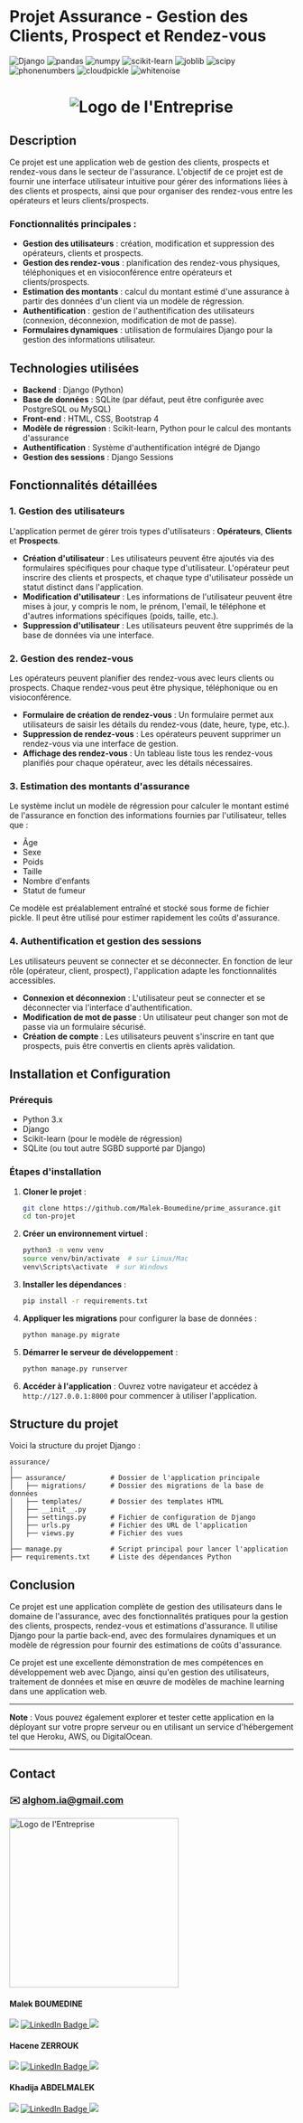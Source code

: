# Projet Assurance - Gestion des Clients, Prospect et Rendez-vous

![Django](https://img.shields.io/badge/Django-5.1.5-green.svg)
![pandas](https://img.shields.io/badge/pandas-2.2.3-orange.svg)
![numpy](https://img.shields.io/badge/numpy-2.2.2-blue.svg)
![scikit-learn](https://img.shields.io/badge/scikit--learn-1.6.1-yellow.svg)
![joblib](https://img.shields.io/badge/joblib-1.4.2-lightgrey.svg)
![scipy](https://img.shields.io/badge/scipy-1.15.1-blueviolet.svg)
![phonenumbers](https://img.shields.io/badge/phonenumbers-8.13.42-lightblue.svg)
![cloudpickle](https://img.shields.io/badge/cloudpickle-3.1.1-darkgreen.svg)
![whitenoise](https://img.shields.io/badge/whitenoise-6.8.2-yellowgreen.svg)


<h1 align="center">
  <img src="prime_assurance/static/images/logo.png" alt="Logo de l'Entreprise" />
</h1>

## Description

Ce projet est une application web de gestion des clients, prospects et rendez-vous dans le secteur de l'assurance. L'objectif de ce projet est de fournir une interface utilisateur intuitive pour gérer des informations liées à des clients et prospects, ainsi que pour organiser des rendez-vous entre les opérateurs et leurs clients/prospects.

### Fonctionnalités principales :
- **Gestion des utilisateurs** : création, modification et suppression des opérateurs, clients et prospects.
- **Gestion des rendez-vous** : planification des rendez-vous physiques, téléphoniques et en visioconférence entre opérateurs et clients/prospects.
- **Estimation des montants** : calcul du montant estimé d'une assurance à partir des données d'un client via un modèle de régression.
- **Authentification** : gestion de l'authentification des utilisateurs (connexion, déconnexion, modification de mot de passe).
- **Formulaires dynamiques** : utilisation de formulaires Django pour la gestion des informations utilisateur.

## Technologies utilisées

- **Backend** : Django (Python)
- **Base de données** : SQLite (par défaut, peut être configurée avec PostgreSQL ou MySQL)
- **Front-end** : HTML, CSS, Bootstrap 4
- **Modèle de régression** : Scikit-learn, Python pour le calcul des montants d'assurance
- **Authentification** : Système d'authentification intégré de Django
- **Gestion des sessions** : Django Sessions

## Fonctionnalités détaillées

### 1. **Gestion des utilisateurs**

L'application permet de gérer trois types d'utilisateurs : **Opérateurs**, **Clients** et **Prospects**. 

- **Création d'utilisateur** : Les utilisateurs peuvent être ajoutés via des formulaires spécifiques pour chaque type d'utilisateur. L'opérateur peut inscrire des clients et prospects, et chaque type d'utilisateur possède un statut distinct dans l'application.
- **Modification d'utilisateur** : Les informations de l'utilisateur peuvent être mises à jour, y compris le nom, le prénom, l'email, le téléphone et d'autres informations spécifiques (poids, taille, etc.).
- **Suppression d'utilisateur** : Les utilisateurs peuvent être supprimés de la base de données via une interface.

### 2. **Gestion des rendez-vous**

Les opérateurs peuvent planifier des rendez-vous avec leurs clients ou prospects. Chaque rendez-vous peut être physique, téléphonique ou en visioconférence.

- **Formulaire de création de rendez-vous** : Un formulaire permet aux utilisateurs de saisir les détails du rendez-vous (date, heure, type, etc.).
- **Suppression de rendez-vous** : Les opérateurs peuvent supprimer un rendez-vous via une interface de gestion.
- **Affichage des rendez-vous** : Un tableau liste tous les rendez-vous planifiés pour chaque opérateur, avec les détails nécessaires.

### 3. **Estimation des montants d'assurance**

Le système inclut un modèle de régression pour calculer le montant estimé de l'assurance en fonction des informations fournies par l'utilisateur, telles que :
- Âge
- Sexe
- Poids
- Taille
- Nombre d'enfants
- Statut de fumeur

Ce modèle est préalablement entraîné et stocké sous forme de fichier pickle. Il peut être utilisé pour estimer rapidement les coûts d'assurance.

### 4. **Authentification et gestion des sessions**

Les utilisateurs peuvent se connecter et se déconnecter. En fonction de leur rôle (opérateur, client, prospect), l'application adapte les fonctionnalités accessibles.
- **Connexion et déconnexion** : L'utilisateur peut se connecter et se déconnecter via l'interface d'authentification.
- **Modification de mot de passe** : Un utilisateur peut changer son mot de passe via un formulaire sécurisé.
- **Création de compte** : Les utilisateurs peuvent s'inscrire en tant que prospects, puis être convertis en clients après validation.

## Installation et Configuration

### Prérequis

- Python 3.x
- Django
- Scikit-learn (pour le modèle de régression)
- SQLite (ou tout autre SGBD supporté par Django)

### Étapes d'installation

1. **Cloner le projet** :
   ```bash
   git clone https://github.com/Malek-Boumedine/prime_assurance.git
   cd ton-projet
   ```

2. **Créer un environnement virtuel** :
   ```bash
   python3 -m venv venv
   source venv/bin/activate  # sur Linux/Mac
   venv\Scripts\activate  # sur Windows
   ```

3. **Installer les dépendances** :
   ```bash
   pip install -r requirements.txt
   ```

4. **Appliquer les migrations** pour configurer la base de données :
   ```bash
   python manage.py migrate
   ```

5. **Démarrer le serveur de développement** :
   ```bash
   python manage.py runserver
   ```

6. **Accéder à l'application** :
   Ouvrez votre navigateur et accédez à `http://127.0.0.1:8000` pour commencer à utiliser l'application.

## Structure du projet

Voici la structure du projet Django :

```
assurance/
│
├── assurance/           # Dossier de l'application principale
│   ├── migrations/      # Dossier des migrations de la base de données
│   ├── templates/       # Dossier des templates HTML
│   ├── __init__.py
│   ├── settings.py      # Fichier de configuration de Django
│   ├── urls.py          # Fichier des URL de l'application
│   ├── views.py         # Fichier des vues
│
├── manage.py            # Script principal pour lancer l'application
├── requirements.txt     # Liste des dépendances Python
```

## Conclusion

Ce projet est une application complète de gestion des utilisateurs dans le domaine de l'assurance, avec des fonctionnalités pratiques pour la gestion des clients, prospects, rendez-vous et estimations d'assurance. Il utilise Django pour la partie back-end, avec des formulaires dynamiques et un modèle de régression pour fournir des estimations de coûts d'assurance.

Ce projet est une excellente démonstration de mes compétences en développement web avec Django, ainsi qu'en gestion des utilisateurs, traitement de données et mise en œuvre de modèles de machine learning dans une application web.

---

**Note** : Vous pouvez également explorer et tester cette application en la déployant sur votre propre serveur ou en utilisant un service d'hébergement tel que Heroku, AWS, ou DigitalOcean.

---

## Contact

### ✉️ alghom.ia@gmail.com  

<p align="left">
  <img src="prime_assurance/static/images/logo_entreprise.png" alt="Logo de l'Entreprise" width="300" height="auto">
</p>

<div>
<h4>Malek BOUMEDINE </h4>
<a href = "mailto: malek.boumedine@gmail.com"><img loading="lazy" src="https://img.shields.io/badge/Gmail-D14836?style=for-the-badge&logo=gmail&logoColor=white" target="_blank"></a>
<a href="https://www.linkedin.com/in/malek-boumedine" target="_blank">
  <img loading="lazy" src="https://img.shields.io/badge/-LinkedIn-%230077B5?style=for-the-badge&logo=linkedin&logoColor=white" alt="LinkedIn Badge" />
</a>  
<a href="https://github.com/Malek-Boumedine" target="_blank">
  <img loading="lazy" src="https://img.shields.io/badge/GitHub-181717?style=for-the-badge&logo=github&logoColor=white">
</a>
</div>

<div>
<h4>Hacene ZERROUK </h4>
<a href = "mailto: hacenesimplone@gmail.com"><img loading="lazy" src="https://img.shields.io/badge/Gmail-D14836?style=for-the-badge&logo=gmail&logoColor=white" target="_blank"></a>
<a href="https://www.linkedin.com/in/hacene-z" target="_blank">
  <img loading="lazy" src="https://img.shields.io/badge/-LinkedIn-%230077B5?style=for-the-badge&logo=linkedin&logoColor=white" alt="LinkedIn Badge" />
</a>  
<a href="https://github.com/haceneZERROUK" target="_blank">
  <img loading="lazy" src="https://img.shields.io/badge/GitHub-181717?style=for-the-badge&logo=github&logoColor=white">
</a>
</div>

<div>
<h4>Khadija ABDELMALEK </h4>
<a href = "mailto: khad.abdelmalek@live.fr"><img loading="lazy" src="https://img.shields.io/badge/Gmail-D14836?style=for-the-badge&logo=gmail&logoColor=white" target="_blank"></a>
<a href="https://www.linkedin.com/in/khadija-abdelmalek-0009732ba" target="_blank">
  <img loading="lazy" src="https://img.shields.io/badge/-LinkedIn-%230077B5?style=for-the-badge&logo=linkedin&logoColor=white" alt="LinkedIn Badge" />
</a>  
<a href="https://github.com/khadmalek" target="_blank">
  <img loading="lazy" src="https://img.shields.io/badge/GitHub-181717?style=for-the-badge&logo=github&logoColor=white">
</a>
</div>

